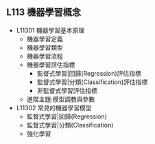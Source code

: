 ## L113 機器學習概念
- L11301 機器學習基本原理
  - 機器學習定義
  - 機器學習類型
  - 機器學習流程
  - 機器學習評估指標
    - 監督式學習|回歸(Regression)評估指標
    - 監督式學習|分類(Classification)評估指標
    - 非監督式學習評估指標
  - 進階主題:模型調教與參數 
- L11302 常見的機器學習模型
  - 監督式學習|回歸(Regression)
  - 監督式學習|分類(Classification)
  - 強化學習

## 
